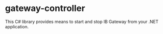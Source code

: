 # gateway-controller
This C# library provides means to start and stop IB Gateway from your .NET application.
